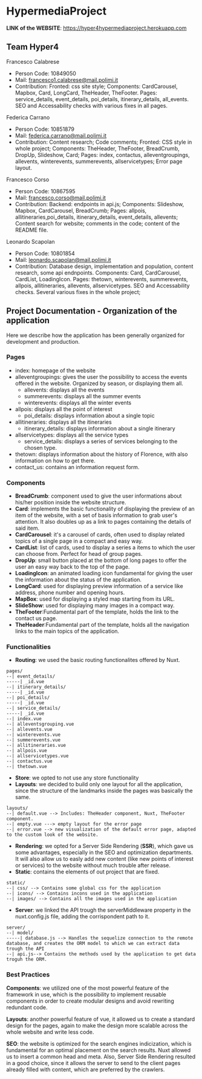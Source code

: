 # HypermediaProject 
**LINK of the WEBSITE**: https://hyper4hypermediaproject.herokuapp.com

## Team Hyper4
Francesco Calabrese
 - Person Code: 10849050
 - Mail: francesco1.calabrese@mail.polimi.it
 - Contribution: Fronted: css site style; Components: CardCarousel, Mapbox, Card, LongCard, TheHeader, TheFooter. Pages: service_details, event_details, poi_details, itinerary_details, all_events. SEO and Accessability checks with various fixes in all pages.
 
Federica Carrano
 - Person Code: 10851879
 - Mail: federica.carrano@mail.polimi.it
 - Contribution: Content research; Code comments; Fronted: CSS style in whole project; Components: TheHeader, TheFooter, BreadCrumb, DropUp, Slideshow, Card; Pages: index, contactus, alleventgroupings, allevents, winterevents, summerevents, allservicetypes; Error page layout.
 
Francesco Corso
 - Person Code: 10867595
 - Mail: francesco.corso@mail.polimi.it
 - Contribution: Backend: endpoints in api.js; Components: Slideshow, Mapbox, CardCarousel, BreadCrumb; Pages: allpois, allitineraries,poi_details, itinerary_details, event_details, allevents; Content search for website; comments in the code; content of the README file.
 
Leonardo Scapolan
 - Person Code: 10801854
 - Mail: leonardo.scapolan@mail.polimi.it
 - Contribution: Database design, implementation and population, content research, some api endnpoints. Components: Card, CardCarousel, CardList, LoadingIcon. Pages: thetown, winterevents, summerevents, allpois, allitineraries, allevents, allservicetypes. SEO and Accessability checks. Several various fixes in the whole project;
 
## Project Documentation - Organization of the application
Here we describe how the application has been generally organized for development and production.
### Pages
- index: homepage of the website
- alleventgroupings: gives the user the possibility to access the events offered in the website. Organized by season, or displaying them all.
  - allevents: displays all the events
  - summerevents: displays all the summer events
  - winterevents: displays all the winter events
- allpois: displays all the point of interest
  - poi_details: displays information about a single topic 
- allitineraries: displays all the itineraries
  - itinerary_details: displays information about a single itinerary
- allservicetypes: displays all the service types
  - service_details: displays a series of services belonging to the chosen type.
- thetown: displays information about the history of Florence, with also information on how to get there.
- contact_us: contains an information request form.

### Components
- **BreadCrumb**: component used to give the user informations about his/her position inside the website structure.
- **Card**: implements the basic functionality of displaying the preview of an item of the website, with a set of basis information to grab user's attention. It also doubles up as a link to pages containing the details of said item.
- **CardCarousel**: it's a carousel of cards, often used to display related topics of a single page in a compact and easy way.
- **CardList**: list of cards, used to display a series a items to which the user can choose from. Perfect for head of group pages.
- **DropUp**: small button placed at the bottom of long pages to offer the user an easy way back to the top of the page.
- **LoadingIcon**: an animated loading icon fundamental for giving the user the information about the status of the application.
- **LongCard**: used for displaying preview information of a service like address, phone number and opening hours.
- **MapBox**: used for displaying a styled map starting from its URL.
- **SlideShow**: used for displaying many images in a compact way.
- **TheFooter**:Fundamental part of the template, holds the link to the contact us page.
- **TheHeader**:Fundamental part of the template, holds all the navigation links to the main topics of the application.

### Functionalities
- **Routing**: we used the basic routing functionalites offered by Nuxt.
```
pages/
--| event_details/
-----| _id.vue
--| itinerary_details/
-----| _id.vue
--| poi_details/
-----| _id.vue
--| service_details/
-----| _id.vue
--| index.vue
--| alleventsgrouping.vue
--| allevents.vue
--| winterevents.vue
--| summerevents.vue
--| allitineraries.vue
--| allpois.vue
--| allservicetypes.vue
--| contactus.vue
--| thetown.vue
```
- **Store**: we opted to not use any store functionality
- **Layouts**: we decided to build only one layout for all the application, since the structure of the landmarks inside the pages was basically the same. 
```
layouts/
--| default.vue --> Includes: TheHeader component, Nuxt, TheFooter component.
--| empty.vue ---> empty layout for the error page
--| error.vue --> new visualization of the default error page, adapted to the custom look of the website.
```
- **Rendering**: we opted for a Server Side Rendering (**SSR**), which gave us some advantages, especially in the SEO and optimization departments. It will also allow us to easly add new content (like new points of interest or services) to the website without much trouble after release.
- **Static**: contains the elements of out project that are fixed.
```
static/
--| css/ --> Contains some global css for the application
--| icons/ --> Contains incons used in the application
--| images/ --> Contains all the images used in the application
```
- **Server**: we linked the API trough the serverMiddleware property in the nuxt.config.js file, adding the corrispondent path to it.
```
server/
--| model/ 
-----| database.js --> Handles the sequelize connection to the remote database, and creates the ORM model to which we can extract data trough the API
--| api.js--> Contains the methods used by the application to get data troguh the ORM. 
```
### Best Practices 
**Components**: we utilized one of the most powerful feature of the framework in use, which is the possibility to implement reusable components in order to create modular designs and avoid rewriting redundant code.

**Layouts**: another powerful feature of vue, it allowed us to create a standard design for the pages, again to make the design more scalable across the whole website and write less code.

**SEO**: the website is optimized for the search engines indicization, which is fundamental for an optimal placement on the search results. Nuxt allowed us to insert a common head and meta. Also, Server Side Rendering resulted in a good choice, since it allows the server to send to the client pages already filled with content, which are preferred by the crawlers.
